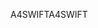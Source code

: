<span data-ttu-id="336ca-101">A4SWIFT</span><span class="sxs-lookup"><span data-stu-id="336ca-101">A4SWIFT</span></span>